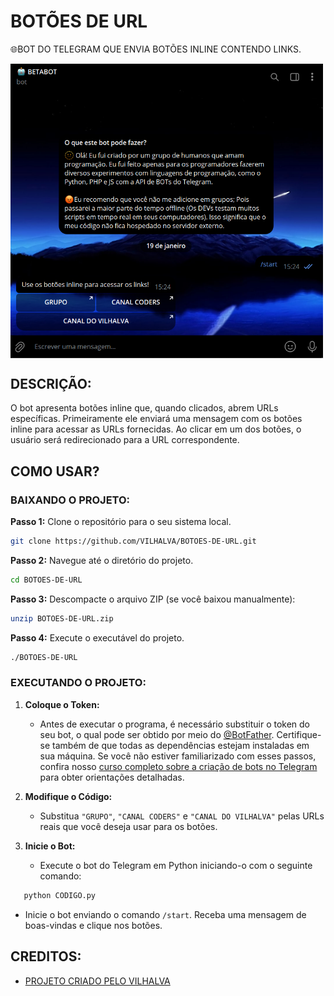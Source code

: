# BOTÕES DE URL
🌐BOT DO TELEGRAM QUE ENVIA BOTÕES INLINE CONTENDO LINKS.

<img src="FOTO.png" align="center" width="500"> <br>

## DESCRIÇÃO:
O bot apresenta botões inline que, quando clicados, abrem URLs específicas.
Primeiramente ele enviará uma mensagem com os botões inline para acessar as URLs fornecidas. Ao clicar em um dos botões, o usuário será redirecionado para a URL correspondente.

## COMO USAR?
### BAIXANDO O PROJETO:
**Passo 1:** Clone o repositório para o seu sistema local.

```bash
git clone https://github.com/VILHALVA/BOTOES-DE-URL.git
```

**Passo 2:** Navegue até o diretório do projeto.

```bash
cd BOTOES-DE-URL
```

**Passo 3:** Descompacte o arquivo ZIP (se você baixou manualmente):

```bash
unzip BOTOES-DE-URL.zip
```

**Passo 4:** Execute o executável do projeto.

```bash
./BOTOES-DE-URL
```
### EXECUTANDO O PROJETO:
1. **Coloque o Token:**
   - Antes de executar o programa, é necessário substituir o token do seu bot, o qual pode ser obtido por meio do [@BotFather](https://t.me/BotFather). Certifique-se também de que todas as dependências estejam instaladas em sua máquina. Se você não estiver familiarizado com esses passos, confira nosso [curso completo sobre a criação de bots no Telegram](https://github.com/VILHALVA/CURSO-DE-TELEGRAM-BOT) para obter orientações detalhadas.

2. **Modifique o Código:**
    - Substitua `"GRUPO"`, `"CANAL CODERS"` e `"CANAL DO VILHALVA"` pelas URLs reais que você deseja usar para os botões.

3. **Inicie o Bot:**
    - Execute o bot do Telegram em Python iniciando-o com o seguinte comando:
```bash
   python CODIGO.py
```
   - Inicie o bot enviando o comando `/start`. Receba uma mensagem de boas-vindas e clique nos botões.

## CREDITOS:
- [PROJETO CRIADO PELO VILHALVA](https://github.com/VILHALVA)

